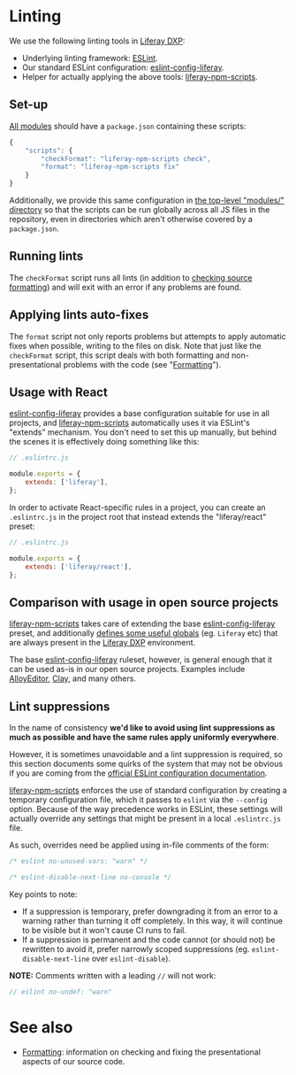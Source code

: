 # Linting

We use the following linting tools in [Liferay DXP](https://github.com/liferay/liferay-portal):

-   Underlying linting framework: [ESLint](https://eslint.org/).
-   Our standard ESLint configuration: [eslint-config-liferay](https://github.com/liferay/eslint-config-liferay).
-   Helper for actually applying the above tools: [liferay-npm-scripts](https://github.com/liferay/liferay-npm-tools/tree/master/packages/liferay-npm-scripts).

## Set-up

[All modules](https://github.com/liferay/liferay-portal/tree/master/modules/apps) should have a `package.json` containing these scripts:

```javascript
{
    "scripts": {
        "checkFormat": "liferay-npm-scripts check",
        "format": "liferay-npm-scripts fix"
    }
}
```

Additionally, we provide this same configuration in [the top-level "modules/" directory](https://github.com/liferay/liferay-portal/tree/master/modules) so that the scripts can be run globally across all JS files in the repository, even in directories which aren't otherwise covered by a `package.json`.

## Running lints

The `checkFormat` script runs all lints (in addition to [checking source formatting](./formatting.md)) and will exit with an error if any problems are found.

## Applying lints auto-fixes

The `format` script not only reports problems but attempts to apply automatic fixes when possible, writing to the files on disk. Note that just like the `checkFormat` script, this script deals with both formatting and non-presentational problems with the code (see "[Formatting](./formatting.md)").

## Usage with React

[eslint-config-liferay](https://github.com/liferay/eslint-config-liferay) provides a base configuration suitable for use in all projects, and [liferay-npm-scripts](https://github.com/liferay/liferay-npm-tools/tree/master/packages/liferay-npm-scripts) automatically uses it via ESLint's "extends" mechanism. You don't need to set this up manually, but behind the scenes it is effectively doing something like this:

```javascript
// .eslintrc.js

module.exports = {
	extends: ['liferay'],
};
```

In order to activate React-specific rules in a project, you can create an `.eslintrc.js` in the project root that instead extends the "liferay/react" preset:

```javascript
// .eslintrc.js

module.exports = {
	extends: ['liferay/react'],
};
```

## Comparison with usage in open source projects

[liferay-npm-scripts](https://github.com/liferay/liferay-npm-tools/tree/master/packages/liferay-npm-scripts) takes care of extending the base [eslint-config-liferay](https://github.com/liferay/eslint-config-liferay) preset, and additionally [defines some useful globals](https://github.com/liferay/liferay-npm-tools/blob/master/packages/liferay-npm-scripts/src/config/eslint.config.js) (eg. `Liferay` etc) that are always present in the [Liferay DXP](https://github.com/liferay/liferay-portal) environment.

The base [eslint-config-liferay](https://github.com/liferay/eslint-config-liferay) ruleset, however, is general enough that it can be used as-is in our open source projects. Examples include [AlloyEditor](https://github.com/liferay/alloy-editor), [Clay](https://github.com/liferay/clay), and many others.

## Lint suppressions

In the name of consistency **we'd like to avoid using lint suppressions as much as possible and have the same rules apply uniformly everywhere**.

However, it is sometimes unavoidable and a lint suppression is required, so this section documents some quirks of the system that may not be obvious if you are coming from the [official ESLint configuration documentation](https://eslint.org/docs/user-guide/configuring).

[liferay-npm-scripts](https://github.com/liferay/liferay-npm-tools/tree/master/packages/liferay-npm-scripts) enforces the use of standard configuration by creating a temporary configuration file, which it passes to `eslint` via the `--config` option. Because of the way precedence works in ESLint, these settings will actually override any settings that might be present in a local `.eslintrc.js` file.

As such, overrides need be applied using in-file comments of the form:

```javascript
/* eslint no-unused-vars: "warn" */

/* eslint-disable-next-line no-console */
```

Key points to note:

-   If a suppression is temporary, prefer downgrading it from an error to a warning rather than turning it off completely. In this way, it will continue to be visible but it won't cause CI runs to fail.
-   If a suppression is permanent and the code cannot (or should not) be rewritten to avoid it, prefer narrowly scoped suppressions (eg. `eslint-disable-next-line` over `eslint-disable`).

**NOTE:** Comments written with a leading `//` will not work:

```javascript
// eslint no-undef: "warn"
```

# See also

-   [Formatting](./formatting.md): information on checking and fixing the presentational aspects of our source code.
